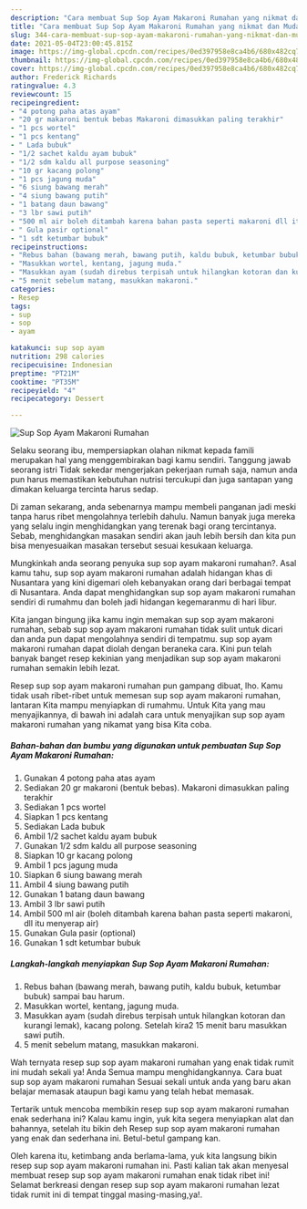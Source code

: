 ```yaml
---
description: "Cara membuat Sup Sop Ayam Makaroni Rumahan yang nikmat dan Mudah Dibuat"
title: "Cara membuat Sup Sop Ayam Makaroni Rumahan yang nikmat dan Mudah Dibuat"
slug: 344-cara-membuat-sup-sop-ayam-makaroni-rumahan-yang-nikmat-dan-mudah-dibuat
date: 2021-05-04T23:00:45.815Z
image: https://img-global.cpcdn.com/recipes/0ed397958e8ca4b6/680x482cq70/sup-sop-ayam-makaroni-rumahan-foto-resep-utama.jpg
thumbnail: https://img-global.cpcdn.com/recipes/0ed397958e8ca4b6/680x482cq70/sup-sop-ayam-makaroni-rumahan-foto-resep-utama.jpg
cover: https://img-global.cpcdn.com/recipes/0ed397958e8ca4b6/680x482cq70/sup-sop-ayam-makaroni-rumahan-foto-resep-utama.jpg
author: Frederick Richards
ratingvalue: 4.3
reviewcount: 15
recipeingredient:
- "4 potong paha atas ayam"
- "20 gr makaroni bentuk bebas Makaroni dimasukkan paling terakhir"
- "1 pcs wortel"
- "1 pcs kentang"
- " Lada bubuk"
- "1/2 sachet kaldu ayam bubuk"
- "1/2 sdm kaldu all purpose seasoning"
- "10 gr kacang polong"
- "1 pcs jagung muda"
- "6 siung bawang merah"
- "4 siung bawang putih"
- "1 batang daun bawang"
- "3 lbr sawi putih"
- "500 ml air boleh ditambah karena bahan pasta seperti makaroni dll itu menyerap air"
- " Gula pasir optional"
- "1 sdt ketumbar bubuk"
recipeinstructions:
- "Rebus bahan (bawang merah, bawang putih, kaldu bubuk, ketumbar bubuk) sampai bau harum."
- "Masukkan wortel, kentang, jagung muda."
- "Masukkan ayam (sudah direbus terpisah untuk hilangkan kotoran dan kurangi lemak), kacang polong. Setelah kira2 15 menit baru masukkan sawi putih."
- "5 menit sebelum matang, masukkan makaroni."
categories:
- Resep
tags:
- sup
- sop
- ayam

katakunci: sup sop ayam 
nutrition: 298 calories
recipecuisine: Indonesian
preptime: "PT21M"
cooktime: "PT35M"
recipeyield: "4"
recipecategory: Dessert

---
```



![Sup Sop Ayam Makaroni Rumahan](https://img-global.cpcdn.com/recipes/0ed397958e8ca4b6/680x482cq70/sup-sop-ayam-makaroni-rumahan-foto-resep-utama.jpg)

Selaku seorang ibu, mempersiapkan olahan nikmat kepada famili merupakan hal yang menggembirakan bagi kamu sendiri. Tanggung jawab seorang istri Tidak sekedar mengerjakan pekerjaan rumah saja, namun anda pun harus memastikan kebutuhan nutrisi tercukupi dan juga santapan yang dimakan keluarga tercinta harus sedap.

Di zaman  sekarang, anda sebenarnya mampu membeli panganan jadi meski tanpa harus ribet mengolahnya terlebih dahulu. Namun banyak juga mereka yang selalu ingin menghidangkan yang terenak bagi orang tercintanya. Sebab, menghidangkan masakan sendiri akan jauh lebih bersih dan kita pun bisa menyesuaikan masakan tersebut sesuai kesukaan keluarga. 



Mungkinkah anda seorang penyuka sup sop ayam makaroni rumahan?. Asal kamu tahu, sup sop ayam makaroni rumahan adalah hidangan khas di Nusantara yang kini digemari oleh kebanyakan orang dari berbagai tempat di Nusantara. Anda dapat menghidangkan sup sop ayam makaroni rumahan sendiri di rumahmu dan boleh jadi hidangan kegemaranmu di hari libur.

Kita jangan bingung jika kamu ingin memakan sup sop ayam makaroni rumahan, sebab sup sop ayam makaroni rumahan tidak sulit untuk dicari dan anda pun dapat mengolahnya sendiri di tempatmu. sup sop ayam makaroni rumahan dapat diolah dengan beraneka cara. Kini pun telah banyak banget resep kekinian yang menjadikan sup sop ayam makaroni rumahan semakin lebih lezat.

Resep sup sop ayam makaroni rumahan pun gampang dibuat, lho. Kamu tidak usah ribet-ribet untuk memesan sup sop ayam makaroni rumahan, lantaran Kita mampu menyiapkan di rumahmu. Untuk Kita yang mau menyajikannya, di bawah ini adalah cara untuk menyajikan sup sop ayam makaroni rumahan yang nikamat yang bisa Kita coba.

<!--inarticleads1-->

##### Bahan-bahan dan bumbu yang digunakan untuk pembuatan Sup Sop Ayam Makaroni Rumahan:

1. Gunakan 4 potong paha atas ayam
1. Sediakan 20 gr makaroni (bentuk bebas). Makaroni dimasukkan paling terakhir
1. Sediakan 1 pcs wortel
1. Siapkan 1 pcs kentang
1. Sediakan  Lada bubuk
1. Ambil 1/2 sachet kaldu ayam bubuk
1. Gunakan 1/2 sdm kaldu all purpose seasoning
1. Siapkan 10 gr kacang polong
1. Ambil 1 pcs jagung muda
1. Siapkan 6 siung bawang merah
1. Ambil 4 siung bawang putih
1. Gunakan 1 batang daun bawang
1. Ambil 3 lbr sawi putih
1. Ambil 500 ml air (boleh ditambah karena bahan pasta seperti makaroni, dll itu menyerap air)
1. Gunakan  Gula pasir (optional)
1. Gunakan 1 sdt ketumbar bubuk




<!--inarticleads2-->

##### Langkah-langkah menyiapkan Sup Sop Ayam Makaroni Rumahan:

1. Rebus bahan (bawang merah, bawang putih, kaldu bubuk, ketumbar bubuk) sampai bau harum.
1. Masukkan wortel, kentang, jagung muda.
1. Masukkan ayam (sudah direbus terpisah untuk hilangkan kotoran dan kurangi lemak), kacang polong. Setelah kira2 15 menit baru masukkan sawi putih.
1. 5 menit sebelum matang, masukkan makaroni.




Wah ternyata resep sup sop ayam makaroni rumahan yang enak tidak rumit ini mudah sekali ya! Anda Semua mampu menghidangkannya. Cara buat sup sop ayam makaroni rumahan Sesuai sekali untuk anda yang baru akan belajar memasak ataupun bagi kamu yang telah hebat memasak.

Tertarik untuk mencoba membikin resep sup sop ayam makaroni rumahan enak sederhana ini? Kalau kamu ingin, yuk kita segera menyiapkan alat dan bahannya, setelah itu bikin deh Resep sup sop ayam makaroni rumahan yang enak dan sederhana ini. Betul-betul gampang kan. 

Oleh karena itu, ketimbang anda berlama-lama, yuk kita langsung bikin resep sup sop ayam makaroni rumahan ini. Pasti kalian tak akan menyesal membuat resep sup sop ayam makaroni rumahan enak tidak ribet ini! Selamat berkreasi dengan resep sup sop ayam makaroni rumahan lezat tidak rumit ini di tempat tinggal masing-masing,ya!.

